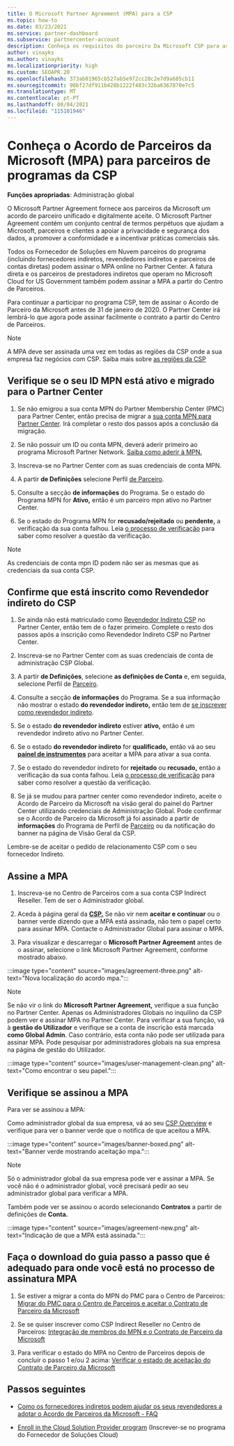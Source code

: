 ```yaml
---
title: O Microsoft Partner Agreement (MPA) para a CSP
ms.topic: how-to
ms.date: 03/23/2021
ms.service: partner-dashboard
ms.subservice: partnercenter-account
description: Conheça os requisitos do parceiro Da Microsoft CSP para assinar e verificar este Acordo de Parceiro microsoft unificado e aceite digitalmente (MPA).
author: vinayks
ms.author: vinayks
ms.localizationpriority: high
ms.custom: SEOAPR.20
ms.openlocfilehash: 373ab01965cb527ab5e972cc28c2e7d9a685cb11
ms.sourcegitcommit: 90bf27df911b428b1222f483c32ba6367870e7c5
ms.translationtype: MT
ms.contentlocale: pt-PT
ms.lasthandoff: 08/04/2021
ms.locfileid: "115101946"
---
```

# <a name="learn-about-the-microsoft-partner-agreement-mpa-for-csp-program-partners"></a>Conheça o Acordo de Parceiros da Microsoft (MPA) para parceiros de programas da CSP

**Funções apropriadas**: Administração global

O Microsoft Partner Agreement fornece aos parceiros da Microsoft um acordo de parceiro unificado e digitalmente aceite. O Microsoft Partner Agreement contém um conjunto central de termos perpétuos que ajudam a Microsoft, parceiros e clientes a apoiar a privacidade e segurança dos dados, a promover a conformidade e a incentivar práticas comerciais sãs.

Todos os Fornecedor de Soluções em Nuvem parceiros do programa (incluindo fornecedores indiretos, revendedores indiretos e parceiros de contas diretas) podem assinar o MPA online no Partner Center. A fatura direta e os parceiros de prestadores indiretos que operam no Microsoft Cloud for US Government também podem assinar a MPA a partir do Centro de Parceiros.

Para continuar a participar no programa CSP, tem de assinar o Acordo de Parceiro da Microsoft antes de 31 de janeiro de 2020. O Partner Center irá lembrá-lo que agora pode assinar facilmente o contrato a partir do Centro de Parceiros.

>[!NOTE]
>A MPA deve ser assinada uma vez em todas as regiões da CSP onde a sua empresa faz negócios com CSP. Saiba mais sobre [as regiões da CSP](regional-authorization-overview.md) 

## <a name="verify-your-mpn-id-is-active-and-migrated-to-partner-center"></a>Verifique se o seu ID MPN está ativo e migrado para o Partner Center

1. Se não emigrou a sua conta MPN do Partner Membership Center (PMC) para Partner Center, então precisa de migrar a [sua conta MPN para Partner Center](./partner-membership-center-retirement-faq.md). Irá completar o resto dos passos após a conclusão da migração. 

1. Se não possuir um ID ou conta MPN, deverá aderir primeiro ao programa Microsoft Partner Network. [Saiba como aderir à MPN.](mpn-create-a-partner-center-account.md)

1. Inscreva-se no Partner Center com as suas credenciais de conta MPN.
 
1. A partir **de Definições** selecione Perfil [de Parceiro](https://partner.microsoft.com/pcv/accountsettings/connectedpartnerprofile).

1. Consulte a secção **de informações** do Programa. Se o estado do Programa MPN for **Ativo,** então é um parceiro mpn ativo no Partner Center.
 
1. Se o estado do Programa MPN for **recusado/rejeitado** ou **pendente,** a verificação da sua conta falhou. Leia [o processo de verificação](verification-responses.md) para saber como resolver a questão da verificação.



>[!NOTE]
>As credenciais de conta mpn ID podem não ser as mesmas que as credenciais da sua conta CSP.

## <a name="confirm-you-are-enrolled-as-a-csp-indirect-reseller"></a>Confirme que está inscrito como Revendedor indireto do CSP

1. Se ainda não está matriculado como [Revendedor Indireto CSP](indirect-reseller-tasks-in-partner-center.md) no Partner Center, então tem de o fazer primeiro. Complete o resto dos passos após a inscrição como Revendedor Indireto CSP no Partner Center.

1. Inscreva-se no Partner Center com as suas credenciais de conta de administração CSP Global.

1. A partir **de Definições**, selecione **as definições de Conta** e, em seguida, selecione Perfil de [Parceiro](https://partner.microsoft.com/pcv/accountsettings/partnerprofile).

1. Consulte a secção **de informações** do Programa. Se a sua informação não mostrar o estado **do revendedor indireto,** então tem de [se inscrever como revendedor indireto](indirect-reseller-tasks-in-partner-center.md).

1. Se o estado  **do revendedor indireto** estiver **ativo,** então é um revendedor indireto ativo no Partner Center.
 
4. Se o estado  **do revendedor indireto** for **qualificado,** então vá ao seu [**painel de instrumentos**](https://partner.microsoft.com/pcv/dashboard/overview) para aceitar a MPA para ativar a sua conta.
 
1. Se o estado do revendedor indireto for **rejeitado** ou **recusado,** então a verificação da sua conta falhou. Leia [o processo de verificação](verification-responses.md) para saber como resolver a questão da verificação.

1. Se já se mudou para partner center como revendedor indireto, aceite o Acordo de Parceiro da Microsoft na visão geral do painel do Partner Center utilizando credenciais de Administração Global. Pode confirmar se o Acordo de Parceiro da Microsoft já foi assinado a partir de **informações** do Programa de Perfil de [Parceiro](https://partner.microsoft.com/pcv/accountsettings/partnerprofile) ou da notificação do banner na página de Visão Geral da CSP.

Lembre-se de aceitar o pedido de relacionamento CSP com o seu fornecedor Indireto.

## <a name="sign-the-mpa"></a>Assine a MPA

1. Inscreva-se no Centro de Parceiros com a sua conta CSP Indirect Reseller. Tem de ser o Administrador global.
1. Aceda à página geral da **[CSP.](https://partner.microsoft.com/pcv/dashboard/overview)**  Se não vir nem **aceitar e continuar** ou o banner verde dizendo que a MPA está assinada, não tem o papel certo para assinar MPA. Contacte o Administrador Global para assinar o MPA.

1. Para visualizar e descarregar o **Microsoft Partner Agreement** antes de o assinar, selecione o link Microsoft Partner Agreement, conforme mostrado abaixo.

:::image type="content" source="images/agreement-three.png" alt-text="Nova localização do acordo mpa.":::

>[!NOTE]
>Se não vir o link do **Microsoft Partner Agreement,** verifique a sua função no Partner Center. Apenas os Administradores Globais no inquilino da CSP podem ver e assinar MPA no Partner Center. Para verificar a sua função, vá à **gestão do Utilizador** e verifique se a conta de inscrição está marcada **como Global Admin**. Caso contrário, esta conta não pode ser utilizada para assinar MPA. Pode pesquisar por administradores globais na sua empresa na página de gestão do Utilizador.

:::image type="content" source="images/user-management-clean.png" alt-text="Como encontrar o seu papel.":::

## <a name="verify-that-you-have-signed-the-mpa"></a>Verifique se assinou a MPA

Para ver se assinou a MPA:

 Como administrador global da sua empresa, vá ao seu [CSP Overview](https://partner.microsoft.com/pcv/dashboard/overview) e verifique para ver o banner verde que o notifica de que aceitou a MPA.

 
:::image type="content" source="images/banner-boxed.png" alt-text="Banner verde mostrando aceitação mpa.":::

>[!NOTE]
>Só o administrador global da sua empresa pode ver e assinar a MPA. Se você não é o administrador global, você precisará pedir ao seu administrador global para verificar a MPA.

Também pode ver se assinou o acordo selecionando **Contratos** a partir de definições de **Conta.**

:::image type="content" source="images/agreement-new.png" alt-text="Indicação de que a MPA está assinada.":::


## <a name="download-the-step-by-step-guide-thats-right-for-where-you-are-in-the-mpa-signing-process"></a>Faça o download do guia passo a passo que é adequado para onde você está no processo de assinatura MPA

1. Se estiver a migrar a conta do MPN do PMC para o Centro de Parceiros: [Migrar do PMC para o Centro de Parceiros e aceitar o Contrato de Parceiro da Microsoft](https://assetsprod.microsoft.com/mpn/migrate-pmc-pc-mpa-guide.pptx)

2. Se se quiser inscrever como CSP Indirect Reseller no Centro de Parceiros: [Integração de membros do MPN e o Contrato de Parceiro da Microsoft](https://assetsprod.microsoft.com/mpn/onboard-pc-csp-mpn-mpa-guide.pptx)

3. Para verificar o estado do MPA no Centro de Parceiros depois de concluir o passo 1 e/ou 2 acima: [Verificar o estado de aceitação do Contrato de Parceiro da Microsoft](https://assetsprod.microsoft.com/mpn/verify-mpa-acceptance-status.pptx)
 
## <a name="next-steps"></a>Passos seguintes

- [Como os fornecedores indiretos podem ajudar os seus revendedores a adotar o Acordo de Parceiros da Microsoft - FAQ](mpa-indirect-provider-faq.yml)

- [Enroll in the Cloud Solution Provider program](indirect-reseller-tasks-in-partner-center.md) (Inscrever-se no programa do Fornecedor de Soluções Cloud)